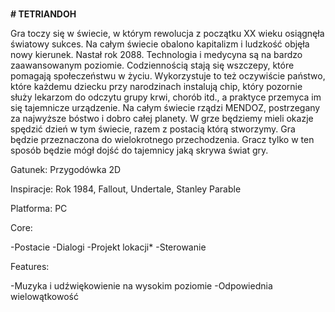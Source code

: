 ###

###

###

###

###

###
**# TETRIANDOH**



Gra toczy się w świecie, w którym rewolucja z początku XX wieku osiągnęła światowy sukces. Na całym świecie obalono kapitalizm i ludzkość objęła nowy kierunek. Nastał rok 2088. Technologia i medycyna są na bardzo zaawansowanym poziomie. Codziennością stają się wszczepy, które pomagają społeczeństwu w życiu. Wykorzystuje to też oczywiście państwo, które każdemu dziecku przy narodzinach instalują chip, który pozornie służy lekarzom do odczytu grupy krwi, chorób itd., a praktyce przemyca im się tajemnicze urządzenie. Na całym świecie rządzi MENDOZ, postrzegany za najwyższe bóstwo i dobro całej planety. W grze będziemy mieli okazje spędzić dzień w tym świecie, razem z postacią którą stworzymy. Gra będzie przeznaczona do wielokrotnego przechodzenia. Gracz tylko w ten sposób będzie mógł dojść do tajemnicy jaką skrywa świat gry.

Gatunek: Przygodówka 2D

Inspiracje: Rok 1984, Fallout, Undertale, Stanley Parable

Platforma: PC

Core:

-Postacie
-Dialogi
-Projekt lokacji\*
-Sterowanie

Features:

-Muzyka i udźwiękowienie na wysokim poziomie
-Odpowiednia wielowątkowość
